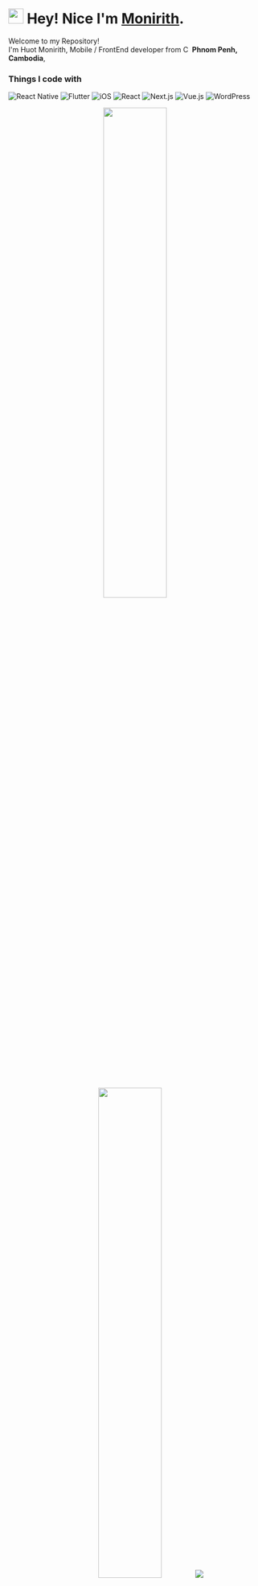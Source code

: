 <h1><img src="https://emojis.slackmojis.com/emojis/images/1531849430/4246/blob-sunglasses.gif?1531849430" width="30"/> Hey! Nice I'm <a href="https://huotmonirith.vercel.app/">Monirith</a>.</h1>

<p>Welcome to my Repository! </br> I'm Huot Monirith, Mobile / FrontEnd developer from <img
  src="https://flagcdn.com/16x12/kh.png" srcset="https://flagcdn.com/32x24/kh.png 2x, https://flagcdn.com/48x36/kh.png 3x"height="14"
  alt="Cambodia"> <b>Phnom Penh, Cambodia</b>, 
<h3>Things I code with</h3>
<p>

<p>
  <img alt="React Native" src="https://img.shields.io/badge/-React%20Native-61DAFB?style=flat-square&logo=react&logoColor=white" />
  <img alt="Flutter" src="https://img.shields.io/badge/-Flutter-02569B?style=flat-square&logo=flutter&logoColor=white" />
  <img alt="iOS" src="https://img.shields.io/badge/-iOS-000000?style=flat-square&logo=apple&logoColor=white" />
  <img alt="React" src="https://img.shields.io/badge/-React-45b8d8?style=flat-square&logo=react&logoColor=white" />
  <img alt="Next.js" src="https://img.shields.io/badge/-Next.js-000000?style=flat-square&logo=next.js&logoColor=white" />
  <img alt="Vue.js" src="https://img.shields.io/badge/-Vue.js-4FC08D?style=flat-square&logo=vue.js&logoColor=white" />
  <img alt="WordPress" src="https://img.shields.io/badge/-WordPress-21759B?style=flat-square&logo=wordpress&logoColor=white" />
<p>

<p align="center">
  <img height="50%" width="auto" src ="https://github-readme-stats.vercel.app/api?username=M-Rith&show_icons=true&count_private=true&theme=nightowl&hide_border=true&hide=issues,contribs&bg_color=00000000">
  <img height="50%" width="auto" src ="https://github-readme-stats.vercel.app/api/top-langs/?username=M-Rith&layout=compact&hide_border=true&theme=nightowl&bg_color=00000000&langs_count=6&hide=jupyter%20notebook,tex,css,php&exclude_repo=Pacman-AI">
  <img src ="https://github-readme-streak-stats.herokuapp.com?user=M-Rith&theme=nightowl&hide_border=true&background=FFFFFF00">
  <br>
  <br>
</p>

<hr>
<h3>⚡️ A Few Quick Facts </h3>
<h4>Self study Japan</h4>
<h4> I'm Introvert guys </h4>
<h4> I'm currently learning Vim Motion </h4>
<h4> I'm self study IOS development </h4>
<h4>I am coding this using nvim </h4>
<hr
>
<h3>Connect with me on</h3>
<p>
  <a href="https://www.linkedin.com/in/huot-monirith/" target="_blank"><img alt="LinkedIn" src="https://img.shields.io/badge/-LinkedIn-0077B5?style=flat-square&logo=linkedin&logoColor=white" />
  </a>
  <a href="https://github.com/M-Rith" target="_blank"><img alt="Github" src="https://img.shields.io/badge/-Github-000000?style=flat-square&logo=github&logoColor=white" />
  </a>
  <a href="https://www.codewars.com/users/AppleD0G" target="_blank"><img alt="Codewars" src="https://img.shields.io/badge/-Codewars-B1361E?style=flat-square&logo=codewars&logoColor=white" />
  </a>
  <a href="https://t.me/AppleD0G" target="_blank"><img alt="Telegram" src="https://img.shields.io/badge/-Telegram-2CA5E0?style=flat-square&logo=telegram&logoColor=white" />
  </a>
  <a href="mailto:hmonirith@gmail.com" target="_blank"><img alt="Gmail" src="https://img.shields.io/badge/-Gmail-D14836?style=flat-square&logo=gmail&logoColor=white" />

</p>

<hr>

<h3>Personal Website</h3>
<p>
  <a href="https://huotmonirith.vercel.app/" target="_blank"><img alt="Personal Website" src="https://img.shields.io/badge/-Personal%20Website-000000?style=flat-square&logo=vercel&logoColor=white" />
  </a>
</p>
